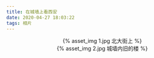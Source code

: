 ```yaml
---
title: 在城墙上看西安
date: 2020-04-27 18:03:22
tags: 相片
---
```


<center>
{% asset_img 1.jpg 北大街上 %}
</center>
<!--more-->


<center>
{% asset_img 2.jpg 城墙内旧的楼 %}
</center>